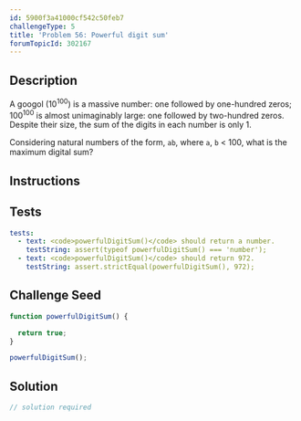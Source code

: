 ```yaml
---
id: 5900f3a41000cf542c50feb7
challengeType: 5
title: 'Problem 56: Powerful digit sum'
forumTopicId: 302167
---
```


## Description

<section id='description'>

A googol (10<sup>100</sup>) is a massive number: one followed by one-hundred zeros; 100<sup>100</sup> is almost unimaginably large: one followed by two-hundred zeros. Despite their size, the sum of the digits in each number is only 1.

Considering natural numbers of the form, `ab`, where `a`, `b` &lt; 100, what is the maximum digital sum?

</section>

## Instructions

<section id='instructions'>

</section>

## Tests

<section id='tests'>

```yml
tests:
  - text: <code>powerfulDigitSum()</code> should return a number.
    testString: assert(typeof powerfulDigitSum() === 'number');
  - text: <code>powerfulDigitSum()</code> should return 972.
    testString: assert.strictEqual(powerfulDigitSum(), 972);

```

</section>

## Challenge Seed

<section id='challengeSeed'>

<div id='js-seed'>

```js
function powerfulDigitSum() {

  return true;
}

powerfulDigitSum();
```

</div>

</section>

## Solution

<section id='solution'>

```js
// solution required
```

</section>
